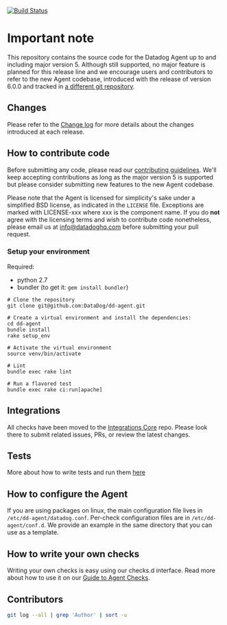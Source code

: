 [![Build Status](https://travis-ci.org/DataDog/dd-agent.svg?branch=master)](https://travis-ci.org/DataDog/dd-agent)

# Important note

This repository contains the source code for the Datadog Agent up to and including
major version 5.
Although still supported, no major feature is planned for this release line and we
encourage users and contributors to refer to the new Agent codebase, introduced
with the release of version 6.0.0 and tracked in
[a different git repository](https://github.com/DataDog/datadog-agent).

## Changes

Please refer to the [Change log](https://github.com/DataDog/dd-agent/blob/master/CHANGELOG.md)
for more details about the changes introduced at each release.

## How to contribute code

Before submitting any code, please read our [contributing guidelines](CONTRIBUTING.md).
We'll keep accepting contributions as long as the major version 5 is supported
but please consider submitting new features to the new Agent codebase.

Please note that the Agent is licensed for simplicity's sake
under a simplified BSD license, as indicated in the `LICENSE` file.
Exceptions are marked with LICENSE-xxx where xxx is the component name.
If you do **not** agree with the licensing terms and wish to contribute code nonetheless,
please email us at <info@datadoghq.com> before submitting your
pull request.

### Setup your environment

Required:

* python 2.7
* bundler (to get it: `gem install bundler`)

```
# Clone the repository
git clone git@github.com:DataDog/dd-agent.git

# Create a virtual environment and install the dependencies:
cd dd-agent
bundle install
rake setup_env

# Activate the virtual environment
source venv/bin/activate

# Lint
bundle exec rake lint

# Run a flavored test
bundle exec rake ci:run[apache]
```

## Integrations

All checks have been moved to the [Integrations Core](https://github.com/DataDog/integrations-core) repo.
Please look there to submit related issues, PRs, or review the latest changes.

## Tests

More about how to write tests and run them [here](tests/README.md)

## How to configure the Agent

If you are using packages on linux, the main configuration file lives
in `/etc/dd-agent/datadog.conf`. Per-check configuration files are in
`/etc/dd-agent/conf.d`. We provide an example in the same directory
that you can use as a template.

## How to write your own checks

Writing your own checks is easy using our checks.d interface. Read more about
how to use it on our [Guide to Agent Checks](http://docs.datadoghq.com/guides/agent_checks/).

## Contributors

```bash
git log --all | grep 'Author' | sort -u
```
